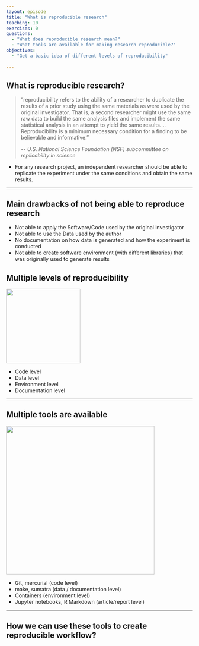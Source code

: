 ```yaml
---
layout: episode
title: "What is reproducible research"
teaching: 10
exercises: 0
questions:
  - "What does reproducible research mean?"
  - "What tools are available for making research reproducible?"
objectives:
  - "Get a basic idea of different levels of reproducibility"
   
---
```


## What is reproducible research?

> “reproducibility refers to the ability of a researcher to duplicate the results of a prior study using the same materials as were used by the original investigator. That is, a second researcher might use the same raw data to build the same analysis files and implement the same statistical analysis in an attempt to yield the same results…. Reproducibility is a minimum necessary condition for a finding to be believable and informative.” 
>
> -- <cite> U.S. National Science Foundation (NSF) subcommittee on replicability in science</cite>


- For any research project, an independent researcher should be able to replicate the experiment under the same conditions and obtain the same results.

---

## Main drawbacks of not being able to reproduce research 
- Not able to apply the Software/Code used by the original investigator
- Not able to use the Data used by the author
- No documentation on how data is generated and how the experiment is conducted
- Not able to create software environment (with different libraries) that was originally used to generate results

<!-- - Using same code and data are not necessarily enough for reproducibility. The whole environment needs to be captured. 
-->
## Multiple levels of reproducibility
<img src="/reproducible-research/img/reproducibility_levels.png" style="height: 200px;"/>

- Code level
- Data level
- Environment level
- Documentation level

---
## Multiple tools are available

<img src="/reproducible-research/img/reproducibility_tools.png" style="height: 400px;"/>

- Git, mercurial (code level)
- make, sumatra (data / documentation level)
- Containers (environment level)
- Jupyter notebooks, R Markdown (article/report level)
 
---
## How we can use these tools to create reproducible workflow?
